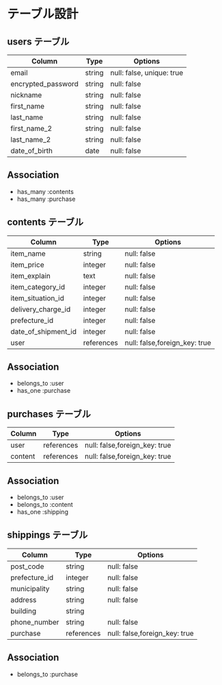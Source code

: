 # テーブル設計

## users テーブル

| Column             | Type                | Options                   |
|--------------------|---------------------|---------------------------|
| email              | string              | null: false, unique: true |
| encrypted_password | string              | null: false               |
| nickname           | string              | null: false               |
| first_name         | string              | null: false               |
| last_name          | string              | null: false               |
| first_name_2       | string              | null: false               |
| last_name_2        | string              | null: false               |
| date_of_birth      | date                | null: false               |
## Association
- has_many :contents
- has_many :purchase

## contents テーブル

| Column              | Type       | Options                        |
| --------------------| -----------| -------------------------------|
| item_name           | string    | null: false                    |
| item_price          | integer    | null: false                    |
| item_explain        | text       | null: false                    |
| item_category_id    | integer    | null: false                    |
| item_situation_id   | integer    | null: false                    |
| delivery_charge_id  | integer    | null: false                    |
| prefecture_id       | integer    | null: false                    |
| date_of_shipment_id | integer    | null: false                    |
| user                | references | null: false,foreign_key: true  |

## Association

- belongs_to :user
- has_one :purchase

## purchases テーブル

| Column      | Type       | Options                           |
| ----------- | ---------- | --------------------------------- |
| user        | references | null: false,foreign_key: true     |
| content     | references | null: false,foreign_key: true     |

## Association

- belongs_to :user
- belongs_to :content
- has_one :shipping


## shippings テーブル

| Column              | Type       | Options                           |
| ------------------- | ---------- | --------------------------------- |
| post_code           | string     | null: false                       |
| prefecture_id       | integer    | null: false                       |
| municipality        | string     | null: false                       |
| address             | string     | null: false                       |
| building            | string     |                                   |
| phone_number        | string     | null: false                       |
| purchase            | references | null: false,foreign_key: true     |

## Association

- belongs_to :purchase
